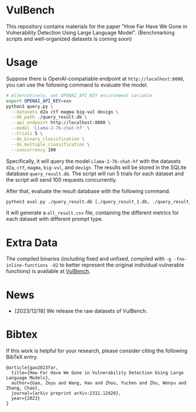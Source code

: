 # VulBench
This repository contains materials for the paper "How Far Have We Gone in Vulnerability Detection Using Large Language Model". (Benchmarking scripts and well-organized datasets is coming soon)

# Usage

Suppose there is OpenAI-compatiable endpoint at `http://localhost:8080`, you can use the following command to evaluate the model.

```bash
# Alternatively, set OPENAI_API_KEY environment variable
export OPENAI_API_KEY=xxx
python3 query.py \
  --datasets d2a ctf magma big-vul devign \
  --db_path ./query_result.db \
  --api_endpoint http://localhost:8080 \
  --model 'Llama-2-7b-chat-hf' \
  --trials 5 \
  --do_binary_classification \
  --do_multiple_classification \
  --concurrency 100
```

Specifically, it will query the model `Llama-2-7b-chat-hf` with the datasets `d2a`, `ctf`, `magma`, `big-vul`, and `devign`. The results will be stored in the SQLite database `query_result.db`. The script will run 5 trials for each dataset and the script will send 100 requests concurrently.

After that, evaluate the result database with the following command.

```bash
python3 eval.py ./query_result.db [./query_result_1.db, ./query_result_2.db, ...]
```

It will generate a `all_result.csv` file, containing the different metrics for each dataset with different prompt type.

# Extra Data

The compiled binaries (including fixed and unfixed, compiled with `-g -fno-inline-functions -O2` to better represent the original individual vulnerable functions) is available at [VulBench](https://cloud.vul337.team:9443/s/fKcarsnKocQqnkx).

# News
- [2023/12/18] We release the raw datasets of VulBench.

# Bibtex
If this work is helpful for your research, please consider citing the following BibTeX entry.

```
@article{gao2023far,
  title={How Far Have We Gone in Vulnerability Detection Using Large Language Models},
  author={Gao, Zeyu and Wang, Hao and Zhou, Yuchen and Zhu, Wenyu and Zhang, Chao},
  journal={arXiv preprint arXiv:2311.12420},
  year={2023}
}
```

